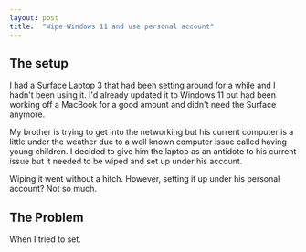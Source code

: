 ```yaml
---
layout: post
title:  "Wipe Windows 11 and use personal account"
---
```


## The setup

I had a Surface Laptop 3 that had been setting around for a while and I hadn't been using it. I'd already updated it to Windows 11 but had been working off a MacBook for a good amount and didn't need the Surface anymore.

My brother is trying to get into the networking but his current computer is a little under the weather due to a well known computer issue called having young children. I decided to give him the laptop as an antidote to his current issue but it needed to be wiped and set up under his account. 

Wiping it went without a hitch. However, setting it up under his personal account? Not so much. 

## The Problem

When I tried to set. 